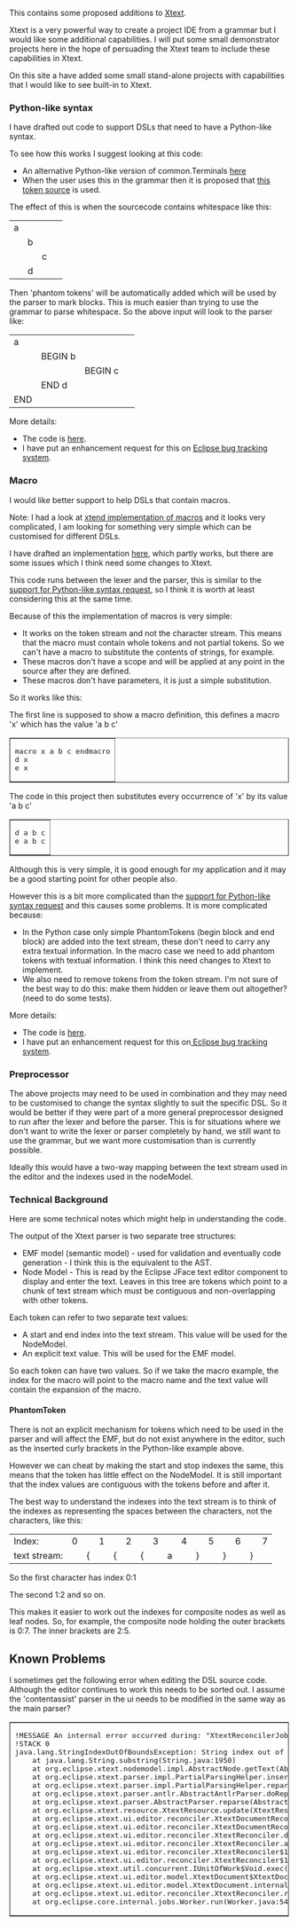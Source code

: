 <p>This contains some proposed additions to <a href="https://github.com/eclipse/xtext">Xtext</a>.</p>
<p>Xtext is a very powerful way to create a project IDE from a grammar but I would like some additional capabilities. I will put some small demonstrator projects here in the hope of persuading the Xtext team to include these capabilities in Xtext.</p>
<p>On this site a have added some small stand-alone projects with capabilities that I would like to see built-in to Xtext. </p>
<h3>Python-like syntax</h3>
<p>I have drafted out code to support DSLs that need to have a Python-like syntax. </p>
<p>To see how this works I suggest looking at this code:</p>
<ul>
  <li>An alternative Python-like version of common.Terminals <a href="https://github.com/martinbaker/xtextadd/blob/master/whitespaceblock/com.euclideanspace.whitespaceblock/src/com/euclideanspace/whitespaceblock/common2/PythonTerminals.xtext">here</a></li>
  <li> When the user uses this in the grammar then it is proposed that <a href="https://github.com/martinbaker/xtextadd/blob/master/whitespaceblock/com.euclideanspace.whitespaceblock/src/com/euclideanspace/whitespaceblock/PythonesqueTokenSource.java">this token source</a> is used.</li>
</ul>
<p>The effect of this is when the sourcecode contains whitespace like this:</p>
<table>
  <tr>
    <td>a</td>
    <td>&nbsp;</td>
    <td>&nbsp;</td>
    <td>&nbsp;</td>
  </tr>
  <tr>
    <td>&nbsp;</td>
    <td>b</td>
    <td>&nbsp;</td>
    <td>&nbsp;</td>
  </tr>
  <tr>
    <td>&nbsp;</td>
    <td>&nbsp;</td>
    <td>c</td>
    <td>&nbsp;</td>
  </tr>
  <tr>
    <td>&nbsp;</td>
    <td>d</td>
    <td>&nbsp;</td>
    <td>&nbsp;</td>
  </tr>
</table>
<p>Then 'phantom tokens' will be automatically added which will be used by the parser to mark blocks. This is much easier than trying to use the grammar to parse whitespace. So the above input will look to the parser like:</p>
<table>
  <tr>
    <td>a</td>
    <td>&nbsp;</td>
    <td>&nbsp;</td>
    <td>&nbsp;</td>
  </tr>
  <tr>
    <td>&nbsp;</td>
    <td>BEGIN b</td>
    <td>&nbsp;</td>
    <td>&nbsp;</td>
  </tr>
  <tr>
    <td>&nbsp;</td>
    <td>&nbsp;</td>
    <td>BEGIN c</td>
    <td>&nbsp;</td>
  </tr>
  <tr>
    <td>&nbsp;</td>
    <td>END d</td>
    <td>&nbsp;</td>
    <td>&nbsp;</td>
  </tr>
  <tr>
    <td>END</td>
    <td>&nbsp;</td>
    <td>&nbsp;</td>
    <td>&nbsp;</td>
  </tr>
</table>
<p>More details:</p>
<ul>
  <li>The code is <a href="https://github.com/martinbaker/xtextadd/tree/master/whitespaceblock">here</a>. </li>
  <li>I have put an enhancement request for this on <a href="https://bugs.eclipse.org/bugs/show_bug.cgi?id=451838">Eclipse bug tracking system</a>. </li>
</ul>
<h3>Macro</h3>
<p>I would like better support to help DSLs that contain macros.</p>
<p>Note: I had a look at <a href="https://github.com/eclipse/xtext/tree/master/plugins/org.eclipse.xtend.lib.macro">xtend implementation of macros</a> and it looks very complicated, I am looking for something very simple which can be customised for different DSLs.</p>
<p>I have drafted an implementation <a href="https://github.com/martinbaker/xtextadd/tree/master/macro">here</a>, which partly works, but there are some issues which I think need some changes to Xtext. </p>
<p>This code runs between the lexer and the parser, this is similar to the <a href="https://bugs.eclipse.org/bugs/show_bug.cgi?id=451838">support for Python-like syntax request</a>, so I think it is worth at least considering this at the same time.</p>
<p>Because of this the implementation of macros is very simple:</p>
<ul>
  <li>It works on the token stream and not the character stream. This means that the macro must contain whole tokens and not partial tokens. So we can't have a macro to substitute the contents of strings, for example. </li>
  <li>These macros don't have a scope and will be applied at any point in the source after they are defined. </li>
  <li>These macros don't have parameters, it is just a simple substitution.</li>
</ul>
<p>So it works like this: </p>
<p>The first line is supposed to show a macro definition, this defines a macro 'x' which has the value 'a b c' </p>
<table border="1">
  <tr>
    <td><pre>macro x a b c endmacro
d x
e x</pre></td>
  </tr>
</table>
<p>The code in this project then substitutes every occurrence of 'x' by its value 'a b c' </p>
<table border="1">
  <tr>
    <td><pre>d a b c
e a b c</pre></td>
  </tr>
</table>
<p>Although this is very simple, it is good enough for my application and it may be a good starting point for other people also. </p>
<p>However this is a bit more complicated than the <a href="https://bugs.eclipse.org/bugs/show_bug.cgi?id=451838">support for Python-like syntax request</a> and this causes some problems. It is more complicated because:</p>
<ul>
  <li>In the Python case only simple PhantomTokens (begin block and end block) are added into the text stream, these don't need to carry any extra textual information. In the macro case we need to add phantom tokens with textual information. I think this need changes to Xtext to implement. </li>
  <li>We also need to remove tokens  from the token stream. I'm not sure of the best way to do this: make them hidden or leave them out altogether? (need to do some tests).</li>
</ul>
<p>More details:</p>
<ul>
  <li>The code is <a href="https://github.com/martinbaker/xtextadd/tree/master/macro">here</a>. </li>
  <li>I have put an enhancement request for this on<a href="https://bugs.eclipse.org/bugs/show_bug.cgi?id=452232"> Eclipse bug tracking system</a>.</li>
</ul>
<h3>Preprocessor</h3>
<p>The above projects may need to be used in combination and they may need to be customised to change the syntax slightly to suit the specific DSL. So it would be better if they were part of a more general preprocessor designed to run after the lexer and before the  parser. This is for situations where we don't want to write the lexer or parser completely by hand, we still want to use the grammar, but we want more customisation than is currently possible.</p>
<p>Ideally this would have a two-way mapping between the text stream used in the editor and the indexes used in the nodeModel.  </p>
<h3>Technical Background</h3>
<p>Here are some technical notes which might help in understanding the code. </p>
<p>The output of the Xtext parser is two separate tree structures:</p>
<ul>
  <li>EMF model (semantic model) - used for validation and eventually code generation - I think this is the equivalent to the AST.</li>
  <li>Node Model - This is read by the Eclipse JFace text editor component to display and enter the text. Leaves in this tree are tokens which point to a chunk of text stream which must be contiguous and non-overlapping with other tokens.</li>
</ul>
<p>Each token can refer to two separate text values:</p>
<ul>
  <li>A start and end index into the text stream. This value will be used for the NodeModel. </li>
  <li>An explicit text value.   This will be used for the EMF model.</li>
</ul>
<p>So each token can have two values. So if we take the macro example, the index for the macro will point to the macro name and the text value will contain the expansion of the macro. </p>
<h4>PhantomToken</h4>
<p>There is not an explicit mechanism for tokens which need to be used in the parser and will affect the EMF, but do not exist anywhere in the editor, such as the inserted curly brackets in the Python-like example above.</p>
<p>However we can cheat by making the start and stop indexes the same, this means that the token has little effect on the  NodeModel. It is still important that the index values are contiguous with the tokens before and after it.</p>
<p>The best way to understand the indexes into the text stream is to think of the indexes as representing the spaces between the characters, not the characters, like this:  </p>
<table>
  <tr>
    <td>Index:</td>
    <td>0</td>
    <td>&nbsp;</td>
    <td>1</td>
    <td>&nbsp;</td>
    <td>2</td>
    <td>&nbsp;</td>
    <td>3</td>
    <td>&nbsp;</td>
    <td>4</td>
    <td>&nbsp;</td>
    <td>5</td>
    <td>&nbsp;</td>
    <td>6</td>
    <td>&nbsp;</td>
    <td>7</td>
  </tr>
  <tr>
    <td>text stream:</td>
    <td>&nbsp;</td>
    <td>{</td>
    <td>&nbsp;</td>
    <td>{</td>
    <td>&nbsp;</td>
    <td>{</td>
    <td>&nbsp;</td>
    <td>a</td>
    <td>&nbsp;</td>
    <td>}</td>
    <td>&nbsp;</td>
    <td>}</td>
    <td>&nbsp;</td>
    <td>}</td>
    <td>&nbsp;</td>
  </tr>
</table>
<p>So the first character has index 0:1</p>
<p>The second 1:2 and so on.</p>
<p>This makes it easier to work out the indexes for composite nodes as well as leaf nodes. So, for example, the composite node holding the outer brackets is 0:7. The inner brackets are 2:5.  </p>
<h2>Known Problems</h2>
<p>I sometimes get the following error when editing the DSL source code. Although the editor continues to work this needs to be sorted out. I assume the 'contentassist' parser in the ui needs to be modified in the same way as the main parser? </p>
<table border="1">
  <tr>
    <td><pre>!MESSAGE An internal error occurred during: &quot;XtextReconcilerJob&quot;.
!STACK 0
java.lang.StringIndexOutOfBoundsException: String index out of range: 140
	at java.lang.String.substring(String.java:1950)
	at org.eclipse.xtext.nodemodel.impl.AbstractNode.getText(AbstractNode.java:148)
	at org.eclipse.xtext.parser.impl.PartialParsingHelper.insertChangeIntoReplaceRegion(PartialParsingHelper.java:229)
	at org.eclipse.xtext.parser.impl.PartialParsingHelper.reparse(PartialParsingHelper.java:98)
	at org.eclipse.xtext.parser.antlr.AbstractAntlrParser.doReparse(AbstractAntlrParser.java:136)
	at org.eclipse.xtext.parser.AbstractParser.reparse(AbstractParser.java:48)
	at org.eclipse.xtext.resource.XtextResource.update(XtextResource.java:228)
	at org.eclipse.xtext.ui.editor.reconciler.XtextDocumentReconcileStrategy.doReconcile(XtextDocumentReconcileStrategy.java:143)
	at org.eclipse.xtext.ui.editor.reconciler.XtextDocumentReconcileStrategy.reconcile(XtextDocumentReconcileStrategy.java:65)
	at org.eclipse.xtext.ui.editor.reconciler.XtextReconciler.doRun(XtextReconciler.java:413)
	at org.eclipse.xtext.ui.editor.reconciler.XtextReconciler.access$3(XtextReconciler.java:393)
	at org.eclipse.xtext.ui.editor.reconciler.XtextReconciler$1.process(XtextReconciler.java:334)
	at org.eclipse.xtext.ui.editor.reconciler.XtextReconciler$1.process(XtextReconciler.java:1)
	at org.eclipse.xtext.util.concurrent.IUnitOfWork$Void.exec(IUnitOfWork.java:36)
	at org.eclipse.xtext.ui.editor.model.XtextDocument$XtextDocumentLocker.modify(XtextDocument.java:418)
	at org.eclipse.xtext.ui.editor.model.XtextDocument.internalModify(XtextDocument.java:131)
	at org.eclipse.xtext.ui.editor.reconciler.XtextReconciler.run(XtextReconciler.java:331)
	at org.eclipse.core.internal.jobs.Worker.run(Worker.java:54)
</pre></td>
  </tr>
</table>